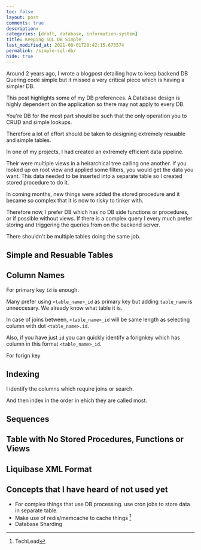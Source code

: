 ```yaml
---
toc: false
layout: post
comments: true
description: 
categories: [draft, database, information-system]
title: Keeping SQL DB Simple
last_modified_at: 2021-08-01T20:42:15.673574
permalink: /simple-sql-db/
hide: true
---
```


Around 2 years ago, I wrote a blogpost detailing how to keep backend DB Quering code simple but it missed a very critical piece which is having a simpler DB.

This post highlights some of my DB preferences. A Database design is highly dependent on the application so there may not apply to every DB.



You're DB for the most part should be such that the only operation you to CRUD and simple lookups.

Therefore a lot of effort should be taken to designing extremely resuable and simple tables.

In one of my projects, I had created an extremely efficient data pipeline.

Their were multiple views in a heirarchical tree calling one another. If you looked up on root view and applied some filters, you would get the data you want. This data needed to be inserted into a separate table so I created stored procedure to do it. 

In coming months, new things were added the stored procedure and it became so complex that it is now to risky to tinker with.

Therefore now, I prefer DB which has no DB side functions or procedures, or if possible without views. If there is a complex query I every much prefer storing and triggering the queries from on the backend server.

There shouldn't be multiple tables doing the same job.

## Simple and Resuable Tables

## Column Names

For primary key `id` is enough. 

Many prefer using `<table_name>_id` as primary key but adding `table_name` is unneccesary. We already know what table it is.

In case of joins between, `<table_name>_id` will be same length as selecting column with dot `<table_name>.id`. 

Also, if you have just `id` you can quickly identify a forignkey which has column in this format `<table_name>_id`. 

For forign key

## Indexing

I identify the columns which require joins or search.

And then index in the order in ehich they are called most.

## Sequences

## Table with No Stored Procedures, Functions or Views

## Liquibase XML Format

## Concepts that I have heard of not used yet

- For complex things that use DB processing. use cron jobs to store data in separate table.
- Make use of redis/memcache to cache things [^1]
- Database Sharding 

[^1]: TechLead